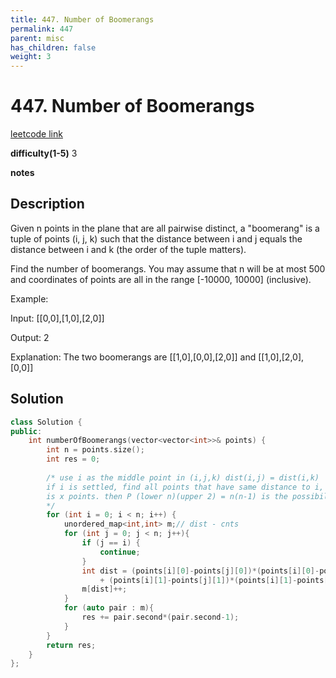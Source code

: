 ```yaml
---
title: 447. Number of Boomerangs
permalink: 447
parent: misc
has_children: false
weight: 3
---
```

# 447. Number of Boomerangs
[leetcode link](https://leetcode.com/problems/number-of-boomerangs/)

**difficulty(1-5)** 
3

**notes** 


## Description
Given n points in the plane that are all pairwise distinct, a "boomerang" is a tuple of points (i, j, k) such that the distance between i and j equals the distance between i and k (the order of the tuple matters).

Find the number of boomerangs. You may assume that n will be at most 500 and coordinates of points are all in the range [-10000, 10000] (inclusive).

Example:

Input:
[[0,0],[1,0],[2,0]]

Output:
2

Explanation:
The two boomerangs are [[1,0],[0,0],[2,0]] and [[1,0],[2,0],[0,0]]


## Solution
```c++
class Solution {
public:
    int numberOfBoomerangs(vector<vector<int>>& points) {
        int n = points.size();
        int res = 0;
        
        /* use i as the middle point in (i,j,k) dist(i,j) = dist(i,k)
        if i is settled, find all points that have same distance to i, assuming there 
        is x points. then P (lower n)(upper 2) = n(n-1) is the possibilities added to res
        */
        for (int i = 0; i < n; i++) {
            unordered_map<int,int> m;// dist - cnts
            for (int j = 0; j < n; j++){
                if (j == i) {
                    continue;
                }
                int dist = (points[i][0]-points[j][0])*(points[i][0]-points[j][0]) 
                    + (points[i][1]-points[j][1])*(points[i][1]-points[j][1]);
                m[dist]++;
            }
            for (auto pair : m){
                res += pair.second*(pair.second-1);
            }
        }
        return res;
    }
};
``` 


